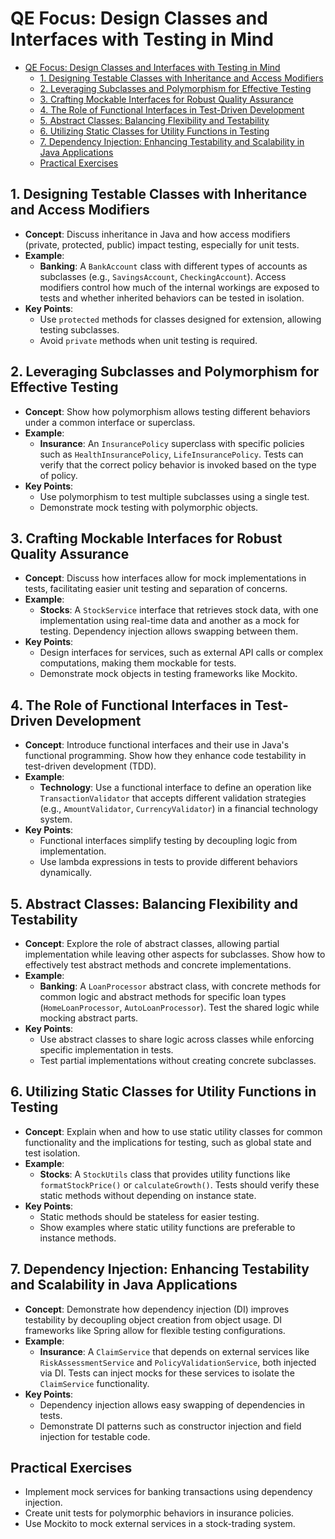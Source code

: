 # QE Focus: Design Classes and Interfaces with Testing in Mind

- [QE Focus: Design Classes and Interfaces with Testing in Mind](#qe-focus-design-classes-and-interfaces-with-testing-in-mind)
  - [1. Designing Testable Classes with Inheritance and Access Modifiers](#1-designing-testable-classes-with-inheritance-and-access-modifiers)
  - [2. Leveraging Subclasses and Polymorphism for Effective Testing](#2-leveraging-subclasses-and-polymorphism-for-effective-testing)
  - [3. Crafting Mockable Interfaces for Robust Quality Assurance](#3-crafting-mockable-interfaces-for-robust-quality-assurance)
  - [4. The Role of Functional Interfaces in Test-Driven Development](#4-the-role-of-functional-interfaces-in-test-driven-development)
  - [5. Abstract Classes: Balancing Flexibility and Testability](#5-abstract-classes-balancing-flexibility-and-testability)
  - [6. Utilizing Static Classes for Utility Functions in Testing](#6-utilizing-static-classes-for-utility-functions-in-testing)
  - [7. Dependency Injection: Enhancing Testability and Scalability in Java Applications](#7-dependency-injection-enhancing-testability-and-scalability-in-java-applications)
  - [Practical Exercises](#practical-exercises)


## 1. Designing Testable Classes with Inheritance and Access Modifiers

- **Concept**: Discuss inheritance in Java and how access modifiers (private, protected, public) impact testing, especially for unit tests.
- **Example**:
  - **Banking**: A `BankAccount` class with different types of accounts as subclasses (e.g., `SavingsAccount`, `CheckingAccount`). Access modifiers control how much of the internal workings are exposed to tests and whether inherited behaviors can be tested in isolation.
- **Key Points**:
  - Use `protected` methods for classes designed for extension, allowing testing subclasses.
  - Avoid `private` methods when unit testing is required.

## 2. Leveraging Subclasses and Polymorphism for Effective Testing

- **Concept**: Show how polymorphism allows testing different behaviors under a common interface or superclass.
- **Example**:
  - **Insurance**: An `InsurancePolicy` superclass with specific policies such as `HealthInsurancePolicy`, `LifeInsurancePolicy`. Tests can verify that the correct policy behavior is invoked based on the type of policy.
- **Key Points**:
  - Use polymorphism to test multiple subclasses using a single test.
  - Demonstrate mock testing with polymorphic objects.

## 3. Crafting Mockable Interfaces for Robust Quality Assurance

- **Concept**: Discuss how interfaces allow for mock implementations in tests, facilitating easier unit testing and separation of concerns.
- **Example**:
  - **Stocks**: A `StockService` interface that retrieves stock data, with one implementation using real-time data and another as a mock for testing. Dependency injection allows swapping between them.
- **Key Points**:
  - Design interfaces for services, such as external API calls or complex computations, making them mockable for tests.
  - Demonstrate mock objects in testing frameworks like Mockito.

## 4. The Role of Functional Interfaces in Test-Driven Development

- **Concept**: Introduce functional interfaces and their use in Java's functional programming. Show how they enhance code testability in test-driven development (TDD).
- **Example**:
  - **Technology**: Use a functional interface to define an operation like `TransactionValidator` that accepts different validation strategies (e.g., `AmountValidator`, `CurrencyValidator`) in a financial technology system.
- **Key Points**:
  - Functional interfaces simplify testing by decoupling logic from implementation.
  - Use lambda expressions in tests to provide different behaviors dynamically.

## 5. Abstract Classes: Balancing Flexibility and Testability

- **Concept**: Explore the role of abstract classes, allowing partial implementation while leaving other aspects for subclasses. Show how to effectively test abstract methods and concrete implementations.
- **Example**:
  - **Banking**: A `LoanProcessor` abstract class, with concrete methods for common logic and abstract methods for specific loan types (`HomeLoanProcessor`, `AutoLoanProcessor`). Test the shared logic while mocking abstract parts.
- **Key Points**:
  - Use abstract classes to share logic across classes while enforcing specific implementation in tests.
  - Test partial implementations without creating concrete subclasses.

## 6. Utilizing Static Classes for Utility Functions in Testing

- **Concept**: Explain when and how to use static utility classes for common functionality and the implications for testing, such as global state and test isolation.
- **Example**:
  - **Stocks**: A `StockUtils` class that provides utility functions like `formatStockPrice()` or `calculateGrowth()`. Tests should verify these static methods without depending on instance state.
- **Key Points**:
  - Static methods should be stateless for easier testing.
  - Show examples where static utility functions are preferable to instance methods.

## 7. Dependency Injection: Enhancing Testability and Scalability in Java Applications

- **Concept**: Demonstrate how dependency injection (DI) improves testability by decoupling object creation from object usage. DI frameworks like Spring allow for flexible testing configurations.
- **Example**:
  - **Insurance**: A `ClaimService` that depends on external services like `RiskAssessmentService` and `PolicyValidationService`, both injected via DI. Tests can inject mocks for these services to isolate the `ClaimService` functionality.
- **Key Points**:
  - Dependency injection allows easy swapping of dependencies in tests.
  - Demonstrate DI patterns such as constructor injection and field injection for testable code.

## Practical Exercises

- Implement mock services for banking transactions using dependency injection.
- Create unit tests for polymorphic behaviors in insurance policies.
- Use Mockito to mock external services in a stock-trading system.

